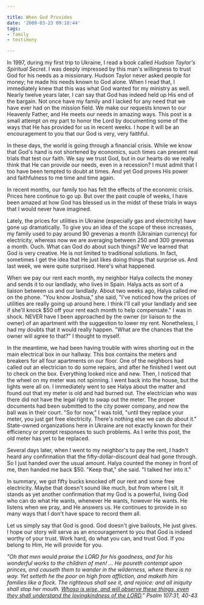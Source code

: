 ```yaml
---

title: When God Provides
date: '2009-03-23 09:18:44'
tags:
- family
- testimony

---
```


In 1997, during my first trip to Ukraine, I read a book called *Hudson Taylor's Spiritual Secret*. I was deeply impressed by this man's willingness to trust God for his needs as a missionary. Hudson Taylor never asked people for money; he made his needs known to God alone. When I read that, I immediately knew that this was what God wanted for my ministry as well. Nearly twelve years later, I can say that God has indeed held up His end of the bargain. Not once have my family and I lacked for any need that we have ever had on the mission field. We make our requests known to our Heavenly Father, and He meets our needs in amazing ways. This post is a small attempt on my part to honor the Lord by documenting some of the ways that He has provided for us in recent weeks. I hope it will be an encouragement to you that our God is very, very faithful.

In these days, the world is going through a financial crisis. While we know that God's hand is not shortened by economics, such times can present real trials that test our faith. We say we trust God, but in our hearts do we really think that He can provide our needs, even in a recession? I must admit that I too have been tempted to doubt at times. And yet God proves His power and faithfulness to me time and time again.

In recent months, our family too has felt the effects of the economic crisis. Prices here continue to go up. But over the past couple of weeks, I have been amazed at how God has blessed us in the midst of these trials in ways that I would never have imagined.

Lately, the prices for utilities in Ukraine (especially gas and electricity) have gone up dramatically. To give you an idea of the scope of these increases, my family used to pay around 90 grevenas a month (Ukrainian currency) for electricity, whereas now we are averaging between 250 and 300 grevenas a month. Ouch. What can God do about such things? We've learned that God is very creative. He is not limited to traditional solutions. In fact, sometimes I get the idea that He just likes doing things that surprise us. And last week, we were quite surprised. Here's what happened.

When we pay our rent each month, my neighbor Halya collects the money and sends it to our landlady, who lives in Spain. Halya acts as sort of a liaison between us and our landlady. About two weeks ago, Halya called me on the phone. "You know Joshua," she said, "I've noticed how the prices of utilities are really going up around here. I think I'll call your landlady and see if she'll knock $50 off your rent each month to help compensate." I was in shock. NEVER have I been approached by the owner (or liaison to the owner) of an apartment with the suggestion to lower my rent. Nonetheless, I had my doubts that it would really happen. "What are the chances that the owner will agree to that?" I thought to myself.

In the meantime, we had been having trouble with wires shorting out in the main electrical box in our hallway. This box contains the meters and breakers for all four apartments on our floor. One of the neighbors had called out an electrician to do some repairs, and after he finished I went out to check on the box. Everything looked nice and new. Then, I noticed that the wheel on my meter was not spinning. I went back into the house, but the lights were all on. I immediately went to see Halya about the matter and found out that my meter is old and had burned out. The electrician who was there did not have the legal right to swap out the meter. The proper documents had been submitted to the city power company, and now the ball was in their court. "So for now," I was told, "until they replace your meter, you just get free electricity. There's nothing else we can do about it." State-owned organizations here in Ukraine are not exactly known for their efficiency or prompt responses to such problems. As I write this post, the old meter has yet to be replaced.

Several days later, when I went to my neighbor's to pay the rent, I hadn't heard any confirmation that the fifty-dollar-discount deal had gone through. So I just handed over the usual amount. Halya counted the money in front of me, then handed me back $50. "Keep that," she said. "I talked her into it."

In summary, we got fifty bucks knocked off our rent and some free electricity. Maybe that doesn't sound like much, but from where I sit, it stands as yet another confirmation that my God is a powerful, living God who can do what He wants, whenever He wants, however He wants. He listens when we pray, and He answers us. He continues to provide in so many ways that I don't have space to record them all.

Let us simply say that God is good. God doesn't give bailouts, He just gives. I hope our story will serve as an encouragement to you that God is indeed worthy of your trust. Work hard, do what you can, and trust God. If you belong to Him, He will provide for you.

*"Oh that men would praise the LORD for his goodness, and for his wonderful works to the children of men! ... He poureth contempt upon princes, and causeth them to wander in the wilderness, where there is no way. Yet setteth he the poor on high from affliction, and maketh him families like a flock. The righteous shall see it, and rejoice: and all iniquity shall stop her mouth. <span style="text-decoration: underline;">Whoso is wise, and will observe these things, even they shall understand the lovingkindness of the LORD</span>." Psalm 107:31, 40-43*
